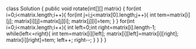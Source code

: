 class Solution {
    public void rotate(int[][] matrix) {
        for(int i=0;i<matrix.length;i++){
            for(int j=i;j<matrix[0].length;j++){
                int tem=matrix[i][j];
                matrix[i][j]=matrix[j][i];
                matrix[j][i]=tem;
            }
        }
        for(int i=0;i<matrix.length;i++){
            int left=0;int right=matrix[i].length-1;
            while(left<=right){
                int tem=matrix[i][left];
                matrix[i][left]=matrix[i][right];
                matrix[i][right]=tem;
                left++;
                right--;
            }
        }
    }
}